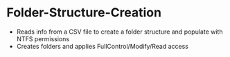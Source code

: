 # Folder-Structure-Creation

* Reads info from a CSV file to create a folder structure and populate with NTFS permissions
* Creates folders and applies FullControl/Modify/Read access
